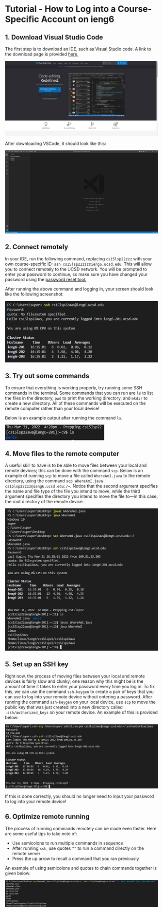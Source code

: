 # Tutorial - How to Log into a Course-Specific Account on ieng6

## 1. Download Visual Studio Code

The first step is to download an IDE, such as Visual Studio code. A link to the download page is provided [here.](https://code.visualstudio.com/)

![VSCode site](./1_site.png)

After downloading VSCode, it should look like this:

![Empty IDE](./1_ide.png)

## 2. Connect remotely

In your IDE, run the following command, replacing `cs15lsp22zzz` with your own course-specific ID: ```ssh cs15lsp22zzz@ieng6.ucsd.edu```. This will allow you to connect remotely to the UCSD network. You will be prompted to enter your password to continue, so make sure you have changed your password using the [password reset tool.](https://sdacs.ucsd.edu/~icc/index.php)

After running the above command and logging in, your screen should look like the following screenshot:

![Screen after logging in](./2_login.png)

## 3. Try out some commands

To ensure that everything is working properly, try running some SSH commands in the terminal. Some commands that you can run are `ls` to list the files in the directory, `pwd` to print the working directory, and `mkdir` to create a new directory. All of these commands will be executed on the remote computer rather than your local device!

Below is an example output after running the command `ls`.

![ls output](./3_ls.png)

## 4. Move files to the remote computer

A useful skill to have is to be able to move files between your local and remote devices; this can be done with the command `scp`. Below is an example of running `scp` to move a file called `WhereAmI.java` to the remote directory, using the command `scp WhereAmI.java cs15lsp22zzz@ieng6.ucsd.edu:/~`. Notice that the second argument specifies the name and file type of the file you intend to move, while the third argument specifies the directory you intend to move the file to—in this case, the root directory of the remote device.

![scp example](./4_scp.png)

## 5. Set up an SSH key

Right now, the process of moving files between your local and remote devices is fairly slow and clunky; one reason why this might be is the amount of time it takes to enter your password every time you log in. To fix this, we can use the command `ssh-keygen` to create a pair of keys that you can use to log into your remote device without entering a password. After running the command `ssh-keygen` on your local device, use `scp` to move the public key that was just created into a new directory called `.ssh/authorized_keys` on your remote device. An example of this is provided below:

![Keys example](./5_key.png)

If this is done correctly, you should no longer need to input your password to log into your remote device!

## 6. Optimize remote running

The process of running commands remotely can be made even faster. Here are some useful tips to take note of:
* Use semicolons to run multiple commands in sequence
* After running `ssh`, use quotes `""` to run a command directly on the remote server
* Press the up arrow to recall a command that you ran previously

An example of using semicolons and quotes to chain commands together is given below:

![Command chain example](./6_chain.png)
